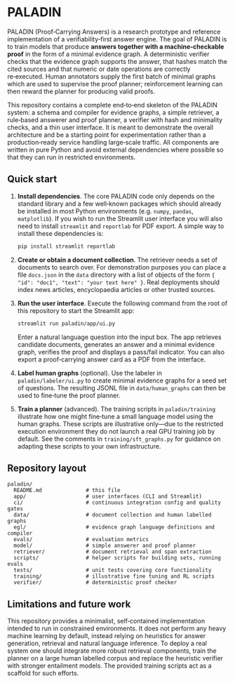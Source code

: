 PALADIN
=======

PALADIN (Proof‑Carrying Answers) is a research prototype and reference
implementation of a verifiability‑first answer engine.  The goal of
PALADIN is to train models that produce **answers together with a
machine‑checkable proof** in the form of a minimal evidence graph.  A
deterministic verifier checks that the evidence graph supports the
answer, that hashes match the cited sources and that numeric or date
operations are correctly re‑executed.  Human annotators supply the
first batch of minimal graphs which are used to supervise the proof
planner; reinforcement learning can then reward the planner for
producing valid proofs.

This repository contains a complete end‑to‑end skeleton of the
PALADIN system: a schema and compiler for evidence graphs, a simple
retriever, a rule‑based answerer and proof planner, a verifier with
hash and minimality checks, and a thin user interface.  It is meant to
demonstrate the overall architecture and be a starting point for
experimentation rather than a production‑ready service handling
large‑scale traffic.  All components are written in pure Python and
avoid external dependencies where possible so that they can run in
restricted environments.

## Quick start

1.  **Install dependencies**.  The core PALADIN code only depends on
    the standard library and a few well‑known packages which should
    already be installed in most Python environments (e.g. `numpy`,
    `pandas`, `matplotlib`).  If you wish to run the Streamlit user
    interface you will also need to install `streamlit` and
    `reportlab` for PDF export.  A simple way to install these
    dependencies is:

    ```bash
    pip install streamlit reportlab
    ```

2.  **Create or obtain a document collection**.  The retriever needs a
    set of documents to search over.  For demonstration purposes you
    can place a file `docs.json` in the `data` directory with a list
    of objects of the form `{ "id": "doc1", "text": "your text here" }`.
    Real deployments should index news articles, encyclopaedia
    articles or other trusted sources.

3.  **Run the user interface**.  Execute the following command from
    the root of this repository to start the Streamlit app:

    ```bash
    streamlit run paladin/app/ui.py
    ```

    Enter a natural language question into the input box.  The app
    retrieves candidate documents, generates an answer and a minimal
    evidence graph, verifies the proof and displays a pass/fail
    indicator.  You can also export a proof‑carrying answer card as a
    PDF from the interface.

4.  **Label human graphs** (optional).  Use the labeler in
    `paladin/labeler/ui.py` to create minimal evidence graphs for a
    seed set of questions.  The resulting JSONL file in
    `data/human_graphs` can then be used to fine‑tune the proof
    planner.

5.  **Train a planner** (advanced).  The training scripts in
    `paladin/training` illustrate how one might fine‑tune a small
    language model using the human graphs.  These scripts are
    illustrative only—due to the restricted execution environment they
    do not launch a real GPU training job by default.  See the
    comments in `training/sft_graphs.py` for guidance on adapting
    these scripts to your own infrastructure.

## Repository layout

```
paladin/
  README.md              # this file
  app/                   # user interfaces (CLI and Streamlit)
  ci/                    # continuous integration config and quality gates
  data/                  # document collection and human labelled graphs
  egl/                   # evidence graph language definitions and compiler
  evals/                 # evaluation metrics
  model/                 # simple answerer and proof planner
  retriever/             # document retrieval and span extraction
  scripts/               # helper scripts for building sets, running evals
  tests/                 # unit tests covering core functionality
  training/              # illustrative fine tuning and RL scripts
  verifier/              # deterministic proof checker
```

## Limitations and future work

This repository provides a minimalist, self‑contained implementation
intended to run in constrained environments.  It does not perform any
heavy machine learning by default, instead relying on heuristics for
answer generation, retrieval and natural language inference.  To
deploy a real system one should integrate more robust retrieval
components, train the planner on a large human labelled corpus and
replace the heuristic verifier with stronger entailment models.  The
provided training scripts act as a scaffold for such efforts.